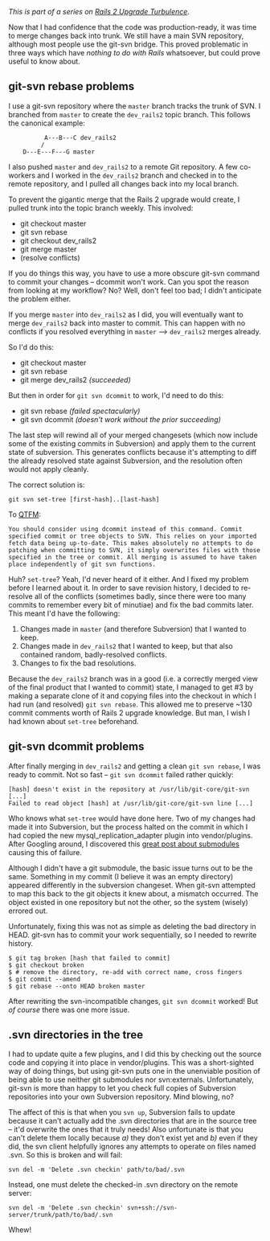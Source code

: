 *This is part of a series on [Rails 2 Upgrade Turbulence](http://threebrothers.org/brendan/blog/rails2-upgrade-turbulence).*

Now that I had confidence that the code was production-ready, it was
time to merge changes back into trunk. We still have a main SVN
repository, although most people use the git-svn bridge. This proved
problematic in three ways which have *nothing to do with Rails*
whatsoever, but could prove useful to know about.

## git-svn rebase problems

I use a git-svn repository where the `master` branch tracks the trunk
of SVN. I branched from `master` to create the `dev_rails2` topic
branch. This follows the canonical example:

              A---B---C dev_rails2
             /
        D---E---F---G master

I also pushed `master` and `dev_rails2` to a remote Git repository. A
few co-workers and I worked in the `dev_rails2` branch and checked in
to the remote repository, and I pulled all changes back into my local
branch.

To prevent the gigantic merge that the Rails 2 upgrade would create, I
pulled trunk into the topic branch weekly. This involved:

 * git checkout master
 * git svn rebase
 * git checkout dev_rails2
 * git merge master
 * (resolve conflicts)
 
If you do things this way, you have to use a more obscure git-svn
command to commit your changes &ndash; dcommit won't work. Can you
spot the reason from looking at my workflow? No? Well, don't feel
too bad; I didn't anticipate the problem either.

If you merge `master` into `dev_rails2` as I did, you will eventually
want to merge `dev_rails2` back into master to commit. This can happen
with no conflicts if you resolved everything in `master` &ndash;&gt;
`dev_rails2` merges already.

So I'd do this:

 * git checkout master
 * git svn rebase
 * git merge dev_rails2 *(succeeded)*
 
But then in order for `git svn dcommit` to work, I'd need to do this: 

 * git svn rebase *(failed spectacularly)*
 * git svn dcommit *(doesn't work without the prior succeeding)*

The last step will rewind all of your merged changesets (which now
include some of the existing commits in Subversion) and apply them
to the current state of subversion. This generates conflicts because
it's attempting to diff the already resolved state against Subversion,
and the resolution often would not apply cleanly.

The correct solution is:

    git svn set-tree [first-hash]..[last-hash]

To <a rel='external nofollow' href='http://www.kernel.org/pub/software/scm/git/docs/git-svn.html'><abbr title='Quote the Effing Manual'>QTFM</abbr></a>:

    You should consider using dcommit instead of this command. Commit
    specified commit or tree objects to SVN. This relies on your imported
    fetch data being up-to-date. This makes absolutely no attempts to do
    patching when committing to SVN, it simply overwrites files with those
    specified in the tree or commit. All merging is assumed to have taken
    place independently of git svn functions.

Huh? `set-tree`? Yeah, I'd never heard of it either. And I fixed my problem
before I learned about it. In order to save revision history, I decided to
re-resolve all of the conflicts (sometimes badly, since there were too many
commits to remember every bit of minutiae) and fix the bad commits later.
This meant I'd have the following:

 1. Changes made in `master` (and therefore Subversion) that I wanted to keep.
 2. Changes made in `dev_rails2` that I wanted to keep, but that also contained
    random, badly-resolved conflicts.
 3. Changes to fix the bad resolutions.
 
Because the `dev_rails2` branch was in a good (i.e. a correctly merged view
of the final product that I wanted to commit) state, I managed to get #3 by
making a separate clone of it and copying files into the checkout in which I
had run (and resolved) `git svn rebase`. This allowed me to preserve ~130
commit comments worth of Rails 2 upgrade knowledge. But man, I wish I had
known about `set-tree` beforehand.

## git-svn dcommit problems

After finally merging in `dev_rails2` and getting a clean `git svn rebase`, I
was ready to commit. Not so fast &ndash; `git svn dcommit` failed rather
quickly:

    [hash] doesn't exist in the repository at /usr/lib/git-core/git-svn [...]
    Failed to read object [hash] at /usr/lib/git-core/git-svn line [...]

Who knows what `set-tree` would have done here. Two of my changes had made it
into Subversion, but the process halted on the commit in which I had copied
the new mysql\_replication\_adapter plugin into vendor/plugins. After Googling
around, I discovered this [great post about submodules](http://de-co-de.blogspot.com/2009/02/git-svn-and-submodules.html)
causing this of failure.

Although I didn't have a git submodule, the basic issue turns out to be the
same. Something in my commit (I believe it was an empty directory) appeared
differently in the subversion changeset. When git-svn attempted to map this
back to the git objects it knew about, a mismatch occurred. The object existed
in one repository but not the other, so the system (wisely) errored out.

Unfortunately, fixing this was not as simple as deleting the bad directory
in HEAD. git-svn has to commit your work sequentially, so I needed to rewrite
history.

    $ git tag broken [hash that failed to commit]
    $ git checkout broken
    $ # remove the directory, re-add with correct name, cross fingers
    $ git commit --amend
    $ git rebase --onto HEAD broken master

After rewriting the svn-incompatible changes, `git svn dcommit` worked! But *of course* there was one more issue.

## .svn directories in the tree

I had to update quite a few plugins, and I did this by checking out the source
code and copying it into place in vendor/plugins. This was a short-sighted way
of doing things, but using git-svn puts one in the unenviable position of being
able to use neither git submodules nor svn:externals. Unfortunately, git-svn is
more than happy to let you check full copies of Subversion repositories into
your own Subversion repository. Mind blowing, no?

The affect of this is that when you `svn up`, Subversion fails to update because
it can't actually add the .svn directories that are in the source tree &ndash;
it'd overwrite the ones that it truly needs! Also unfortunate is that you can't
delete them locally because *a)* they don't exist yet and *b)* even if they did,
the svn client helpfully ignores any attempts to operate on files named .svn. So
this is broken and will fail:

    svn del -m 'Delete .svn checkin' path/to/bad/.svn

Instead, one must delete the checked-in .svn directory on the remote server:

    svn del -m 'Delete .svn checkin' svn+ssh://svn-server/trunk/path/to/bad/.svn

Whew!
